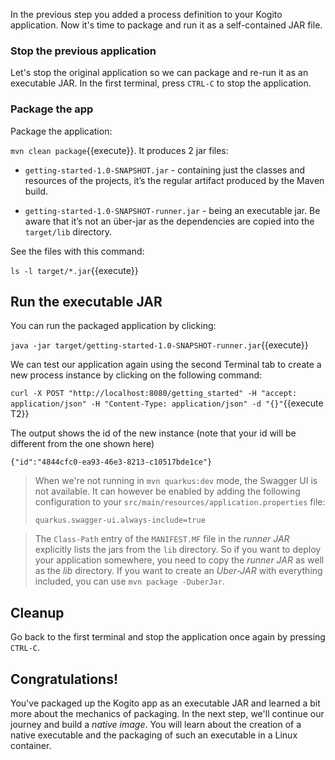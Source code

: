In the previous step you added a process definition to your Kogito application. Now it's time to package and run it as a self-contained JAR file.

### Stop the previous application

Let's stop the original application so we can package and re-run it as an executable JAR. In the first terminal, press `CTRL-C` to stop the application.

### Package the app

Package the application:

`mvn clean package`{{execute}}. It produces 2 jar files:

* `getting-started-1.0-SNAPSHOT.jar` - containing just the classes and resources of the projects, it’s the regular artifact produced by the Maven build.

* `getting-started-1.0-SNAPSHOT-runner.jar` - being an executable jar. Be aware that it’s not an über-jar as the dependencies are copied into the `target/lib` directory.

See the files with this command:

`ls -l target/*.jar`{{execute}}

## Run the executable JAR

You can run the packaged application by clicking:

`java -jar target/getting-started-1.0-SNAPSHOT-runner.jar`{{execute}}

We can test our application again using the second Terminal tab to create a new process instance by clicking on the following command:

`curl -X POST "http://localhost:8080/getting_started" -H "accept: application/json" -H "Content-Type: application/json" -d "{}"`{{execute T2}}

The output shows the id of the new instance (note that your id will be different from the one shown here)   

```console
{"id":"4844cfc0-ea93-46e3-8213-c10517bde1ce"}
```

> When we're not running in `mvn quarkus:dev` mode, the Swagger UI is not available. It can however be enabled by adding the following configuration to your `src/main/resources/application.properties` file:
>
>  `quarkus.swagger-ui.always-include=true`


> The `Class-Path` entry of the `MANIFEST.MF` file in the _runner JAR_ explicitly lists the jars from the `lib` directory. So if you want to deploy your application somewhere, you need to copy the _runner JAR_ as well as the _lib_ directory. If you want to create an _Uber-JAR_ with everything included, you can use `mvn package -DuberJar`.

## Cleanup

Go back to the first terminal and stop the application once again by pressing `CTRL-C`.

## Congratulations!

You've packaged up the Kogito app as an executable JAR and learned a bit more about the mechanics of packaging. In the next step, we'll continue our journey and build a _native image_. You will learn about the creation of a native executable and the packaging of such an executable in a Linux container.
